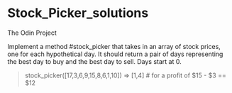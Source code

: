 # Stock_Picker_solutions
The Odin Project 

Implement a method #stock_picker that takes in an array of stock prices,
one for each hypothetical day. It should return a pair of days representing the best day to buy and the best day to sell.
Days start at 0.

  > stock_picker([17,3,6,9,15,8,6,1,10])
  => [1,4]  # for a profit of $15 - $3 == $12
